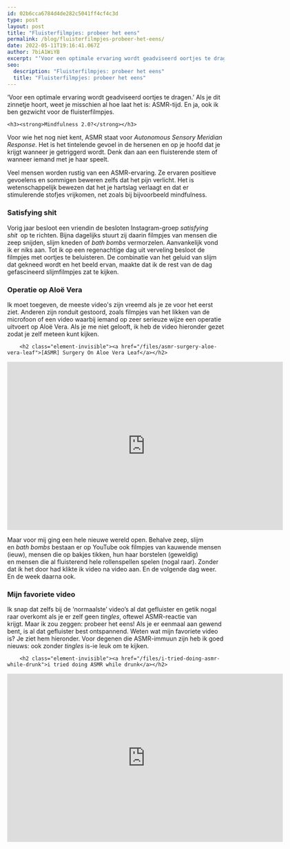 ```yaml
---
id: 02b6cca6784d4de282c5041ff4cf4c3d
type: post
layout: post
title: "Fluisterfilmpjes: probeer het eens"
permalink: /blog/fluisterfilmpjes-probeer-het-eens/
date: 2022-05-11T19:16:41.067Z
author: 7biA1WiYB
excerpt: "‘Voor een optimale ervaring wordt geadviseerd oortjes te dragen.’ Als je dit zinnetje hoort, weet je misschien al hoe laat het is: ASMR-tijd. En ja, ook ik ben gezwicht voor de fluisterfilmpjes.  "
seo:
  description: "Fluisterfilmpjes: probeer het eens"
  title: "Fluisterfilmpjes: probeer het eens"
---
```

‘Voor een optimale ervaring wordt geadviseerd oortjes te dragen.’ Als je dit zinnetje hoort, weet je misschien al hoe laat het is: ASMR-tijd. En ja, ook ik ben gezwicht voor de fluisterfilmpjes.  

    <h3><strong>Mindfulness 2.0?</strong></h3>
<p>Voor wie het nog niet kent, ASMR staat voor <em>Autonomous Sensory Meridian Response</em>. Het is het tintelende gevoel in de hersenen en op je hoofd dat je krijgt wanneer je getriggerd wordt. Denk dan aan een fluisterende stem of wanneer iemand met je haar speelt. </p>
<p>Veel mensen worden rustig van een ASMR-ervaring. Ze ervaren positieve gevoelens en sommigen beweren zelfs dat het pijn verlicht. Het is wetenschappelijk bewezen dat het je hartslag verlaagt en dat er stimulerende stofjes vrijkomen, net zoals bij bijvoorbeeld mindfulness.</p>
<h3>Satisfying shit</h3>
<p>Vorig jaar besloot een vriendin de besloten Instagram-groep <em>satisfying shit</em> <strong> </strong>op te richten. Bijna dagelijks stuurt zij daarin filmpjes van mensen die zeep snijden, slijm kneden of <em>bath bombs</em> vermorzelen. Aanvankelijk vond ik er niks aan. Tot ik op een regenachtige dag uit verveling besloot de filmpjes met oortjes te beluisteren. De combinatie van het geluid van slijm dat gekneed wordt en het beeld ervan, maakte dat ik de rest van de dag gefascineerd slijmfilmpjes zat te kijken.</p>
<h3><strong>Operatie op Aloë Vera</strong></h3>
<p>Ik moet toegeven, de meeste video's zijn vreemd als je ze voor het eerst ziet. Anderen zijn ronduit gestoord, zoals filmpjes van het likken van de microfoon of een video waarbij iemand op zeer serieuze wijze een operatie uitvoert op Aloë Vera. Als je me niet gelooft, ik heb de video hieronder gezet zodat je zelf meteen kunt kijken. </p>
<p><div class="media media-element-container media-default"><div id="file-535850" class="file file-video file-video-youtube">

        <h2 class="element-invisible"><a href="/files/asmr-surgery-aloe-vera-leaf">[ASMR] Surgery On Aloe Vera Leaf</a></h2>
    
  
  <div class="content">
    <div class="media-youtube-video media-element file-default media-youtube-1">
  <iframe class="media-youtube-player" width="640" height="390" title="[ASMR] Surgery On Aloe Vera Leaf" src="https://www.youtube.com/embed/eTCairzjtrs?wmode=opaque&controls=" name="[ASMR] Surgery On Aloe Vera Leaf" frameborder="0" allowfullscreen="">Video van [ASMR] Surgery On Aloe Vera Leaf</iframe>
</div>
  </div>

  
</div>
</div>
<p>Maar voor mij ging een hele nieuwe wereld open. Behalve zeep, slijm en <em>bath bombs</em> bestaan er op YouTube ook filmpjes van kauwende mensen (ieuw), mensen die op bakjes tikken, hun haar borstelen (geweldig) en mensen die al fluisterend hele rollenspellen spelen (nogal raar). Zonder dat ik het door had klikte ik video na video aan. En de volgende dag weer. En de week daarna ook.</p>
<h3>Mijn favoriete video</h3>
<p>Ik snap dat zelfs bij de ‘normaalste’ video’s al dat gefluister en getik nogal raar overkomt als je er zelf geen <em>tingles</em>, oftewel ASMR-reactie van krijgt. Maar ik zou zeggen: probeer het eens! Als je er eenmaal aan gewend bent, is al dat gefluister best ontspannend. Weten wat mijn favoriete video is? Je ziet hem hieronder. Voor degenen die ASMR-immuun zijn heb ik goed nieuws: ook zonder <em>tingles</em> is-ie leuk om te kijken.</p>
<p><div class="media media-element-container media-default"><div id="file-535851" class="file file-video file-video-youtube">

        <h2 class="element-invisible"><a href="/files/i-tried-doing-asmr-while-drunk">i tried doing ASMR while drunk</a></h2>
    
  
  <div class="content">
    <div class="media-youtube-video media-element file-default media-youtube-2">
  <iframe class="media-youtube-player" width="640" height="390" title="i tried doing ASMR while drunk" src="https://www.youtube.com/embed/FSFPl9Rs2MM?wmode=opaque&controls=" name="i tried doing ASMR while drunk" frameborder="0" allowfullscreen="">Video van i tried doing ASMR while drunk</iframe>
</div>
  </div>

  
</div>
</div>  
